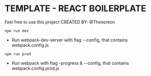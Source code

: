 # TEMPLATE - REACT BOILERPLATE

Feel free to use this project
CREATED BY: @Thesoreon

```
npm run dev
```

- Run webpack-dev-server with flag --config, that contains webpack.config.js 

```
npm run prod
```

- Run webpack with flag -progress & --config, that contains webpack.config.prod.js
